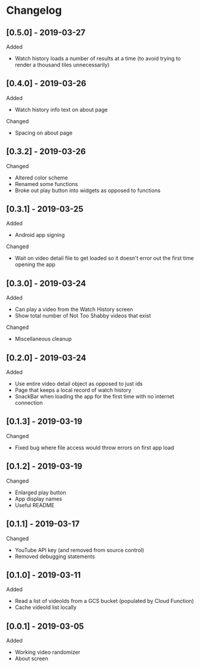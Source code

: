 # Changelog

## [0.5.0] - 2019-03-27

Added

- Watch history loads a number of results at a time (to avoid trying to render a thousand tiles unnecessarily)

## [0.4.0] - 2019-03-26

Added

- Watch history info text on about page

Changed

- Spacing on about page

## [0.3.2] - 2019-03-26

Changed

- Altered color scheme
- Renamed some functions
- Broke out play button into widgets as opposed to functions

## [0.3.1] - 2019-03-25

Added

- Android app signing

Changed

- Wait on video detail file to get loaded so it doesn't error out the first time opening the app

## [0.3.0] - 2019-03-24

Added

- Can play a video from the Watch History screen
- Show total number of Not Too Shabby videos that exist

Changed

- Miscellaneous cleanup

## [0.2.0] - 2019-03-24

Added

- Use entire video detail object as opposed to just ids
- Page that keeps a local record of watch history
- SnackBar when loading the app for the first time with no internet connection

## [0.1.3] - 2019-03-19

Changed

- Fixed bug where file access would throw errors on first app load

## [0.1.2] - 2019-03-19

Changed

- Enlarged play button
- App display names
- Useful README

## [0.1.1] - 2019-03-17

Changed

- YouTube API key (and removed from source control)
- Removed debugging statements

## [0.1.0] - 2019-03-11

Added

- Read a list of videoIds from a GCS bucket (populated by Cloud Function)
- Cache videoId list locally

## [0.0.1] - 2019-03-05

Added

- Working video randomizer
- About screen
